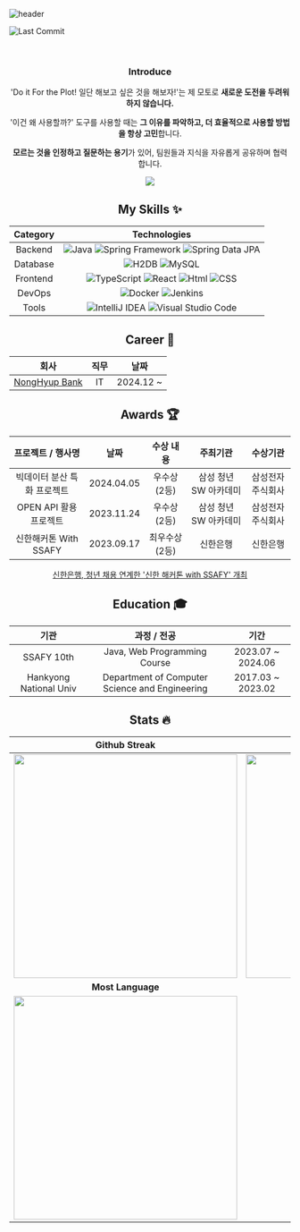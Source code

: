 ![header](https://capsule-render.vercel.app/api?type=waving&color=auto&height=150&section=header&text=KIM%20JEONG%20UK&fontSize=40&animation=fadeIn&fontAlignY=30&descAlignY=51&descAlign=62)

![Last Commit](https://img.shields.io/github/last-commit/KIMSEI1124/KIMSEI1124)

<div align= 'center'>

<img src='https://user-images.githubusercontent.com/74192619/230572160-8f2888f6-d06c-41a4-a3b0-c398cf95263d.png' alt='' />

</br>
</br>

### Introduce

'Do it For the Plot! 일단 해보고 싶은 것을 해보자!'는 제 모토로 **새로운 도전을 두려워하지 않습니다.**

'이건 왜 사용할까?' 도구를 사용할 때는 **그 이유를 파악하고, 더 효율적으로 사용할 방법을 항상 고민**합니다.

**모르는 것을 인정하고 질문하는 용기**가 있어, 팀원들과 지식을 자유롭게 공유하며 협력합니다.

<a href="https://velog.io/@kimsei1124"><img src="https://img.shields.io/badge/Tech%20Blog-11B48A?style=flat-square&logo=Vimeo&logoColor=white&link=https://velog.io/@kimsei1124"/></a>

## My Skills ✨

| Category |                                                                                                                                                             Technologies                                                                                                                                                             |
|:--------:|:------------------------------------------------------------------------------------------------------------------------------------------------------------------------------------------------------------------------------------------------------------------------------------------------------------------------------------:|
| Backend  |                                        ![Java](https://img.shields.io/badge/-Java-orange) ![Spring Framework](https://img.shields.io/badge/Spring-6DB33F?logo=Spring&logoColor=white) ![Spring Data JPA](https://img.shields.io/badge/Spring%20Data%20JPA-6DB33F?logo=Spring&logoColor=white)                                        |
| Database |                                                                                                    ![H2DB](https://img.shields.io/badge/H2DB-blue) ![MySQL](https://img.shields.io/badge/MySQL-4479A1?logo=MySQL&logoColor=white)                                                                                                    |
| Frontend | ![TypeScript](https://img.shields.io/badge/TypeScript-3178C6?logo=TypeScript&logoColor=white) ![React](https://img.shields.io/badge/React-61DAFB?logo=React&logoColor=white) ![Html](https://img.shields.io/badge/HTML-E34F26?logo=HTML5&logoColor=white) ![CSS](https://img.shields.io/badge/CSS3-1572B6?logo=CSS3&logoColor=white) |
|  DevOps  |                                                                               ![Docker](https://img.shields.io/badge/Docker-2496ED?logo=Docker&logoColor=white)  ![Jenkins](https://img.shields.io/badge/Jenkins-D24939?logo=Jenkins&logoColor=white)                                                                                |
|  Tools   |                                               ![IntelliJ IDEA](https://img.shields.io/badge/IntelliJ%20IDEA-000000?logo=IntelliJ%20IDEA&logoColor=white) ![Visual Studio Code](https://img.shields.io/badge/Visual%20Studio%20Code-007ACC?logo=Visual%20Studio%20Code&logoColor=white)                                               |

## Career 💼

|                 **회사**                  | **직무** |  **날짜**   |
|:---------------------------------------:|:------:|:---------:|
| [NongHyup Bank](https://www.nhbank.com) |   IT   | 2024.12 ~ |

## Awards 🏆

|  **프로젝트 / 행사명**  |   **날짜**   | **수상 내용** |   **주최기관**    | **수상기관** |
|:----------------:|:----------:|:---------:|:-------------:|:--------:|
| 빅데이터 분산 특화 프로젝트  | 2024.04.05 | 우수상 (2등)  | 삼성 청년 SW 아카데미 | 삼성전자주식회사 |
| OPEN API 활용 프로젝트 | 2023.11.24 | 우수상 (2등)  | 삼성 청년 SW 아카데미 | 삼성전자주식회사 |
| 신한해커톤 With SSAFY | 2023.09.17 | 최우수상 (2등) |     신한은행      |   신한은행   |

[신한은행, 청년 채용 연계한 '신한 해커톤 with SSAFY' 개최](https://daily.hankooki.com/news/articleView.html?idxno=1000809)

## Education 🎓

|           기관           |                    과정 / 전공                     |        기간         |
|:----------------------:|:----------------------------------------------:|:-----------------:|
|       SSAFY 10th       |          Java, Web Programming Course          | 2023.07 ~ 2024.06 |
| Hankyong National Univ | Department of Computer Science and Engineering | 2017.03 ~ 2023.02 |

## Stats 🔥

|                                                                   Github Streak                                                                    |                                              Github Stats                                              |
|:--------------------------------------------------------------------------------------------------------------------------------------------------:|:------------------------------------------------------------------------------------------------------:|
| <img src="https://streak-stats.demolab.com?user=KIMSEI1124&theme=dark&hide_border=true&locale=ko&date_format=%5BY.%5Dn.j&mode=weekly" width=400 /> | <img src="https://github-readme-stats.vercel.app/api?username=KIMSEI1124&show_icons=true" width=400 /> |
|                                                                 **Most Language**                                                                  |                                              **Beakjoon**                                              |
|                  <img src="https://github-readme-stats.vercel.app/api/top-langs/?username=KIMSEI1124&layout=compact" width=400 />                  |            <img src="http://mazassumnida.wtf/api/generate_badge?boj=bbomi1973" witdh=400 />            

</div>
